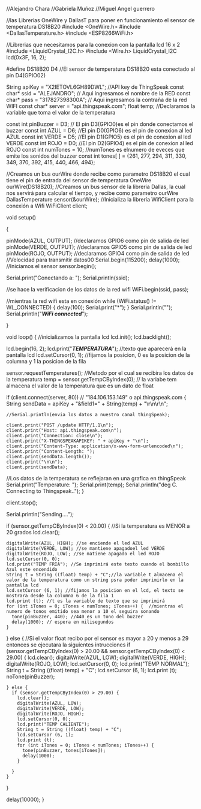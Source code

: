 //Alejandro Chara
//Gabriela Muñoz
//Miguel Angel guerrero

//las Librerias OneWire y DallasT para poner en funcionamiento el sensor de temperatura DS18B20
#include <OneWire.h>
#include <DallasTemperature.h>
#include <ESP8266WiFi.h>

//Librerias que necesitamos para la conexion con la pantalla lcd 16 x 2
#include <LiquidCrystal_I2C.h>
#include <Wire.h>
LiquidCrystal_I2C lcd(0x3F, 16, 2);

#define DS18B20 D4          //El sensor de temperatura DS18B20 esta conectado al pin D4(GPIO02)


String apiKey = "X2IETOVL6GH89DWL";     //API key de ThingSpeak
const char* ssid =  "ALEJANDRO";        // Aqui ingresamos el nombre de la RED
const char* pass =  "317827398300A";        // Aqui ingresamos la contraña de la red WIFI
const char* server = "api.thingspeak.com";
float temp;  //Declaramos la variable que toma el valor de la temperatura

const int pinBuzzer = D3;  //  El pin D3(GPIO0)es  el pin donde conectamos el buzzer
const int AZUL = D6;   //El pin D0(GPIO6) es el pin de conexion al led AZUL
const int VERDE = D5;  //El pin D1(GPIO5) es el pin de conexion al led VERDE
const int ROJO = D0;   //El pin D2(GPIO4) es el pin de conexion al led ROJO
const  int numTones = 10; //numTones es elnumero de eveces que emite los sonidos del buzzer
const int tones[ ] = {261, 277, 294, 311, 330, 349, 370, 392, 415, 440, 466, 494};

//Creamos un bus ourWire donde recibe como parametro DS18B20 el cual tiene el pin de entrada del sensor de temperatura
OneWire ourWire(DS18B20);
//Creamos un bus sensor de la libreria Dallas, la cual nos servirá para calcular el tiempo,  y recibe como parametro ourWire
DallasTemperature sensor(&ourWire);
//Inicializa la librería WifiClient para la conexión a Wifi
WiFiClient client;

void setup()

{
 
  pinMode(AZUL, OUTPUT); //declaramos GPIO6 como pin de salida de led
  pinMode(VERDE, OUTPUT); //declaramos GPIO5 como pin de salida de led
  pinMode(ROJO, OUTPUT); //declaramos GPIO4 como pin de salida de led
  //Velocidad para transmitir datos00
  Serial.begin(115200);
  delay(1000);
  //Iniciamos el sensor
  sensor.begin();

  Serial.print("Conectando a: ");
  Serial.println(ssid);


//se hace la verificacion de los datos de la red wifi
  WiFi.begin(ssid, pass);

//mientras la red wifi esta en conexión 
  while (WiFi.status() != WL_CONNECTED)
  {
    delay(100);
    Serial.print("*");
  }
  Serial.println("");
  Serial.println("***WiFi connected***");


}

void loop()
{
  //inicializamos la pantalla lcd
  lcd.init();
  lcd.backlight();

  lcd.begin(16, 2);
  lcd.print("___TEMPERATURA___"); //texto que aparecerá en la pantalla lcd
  lcd.setCursor(0, 1);   //fijamos la posicion, 0 es la posicion de la columna y 1 la posicion de la fila

  sensor.requestTemperatures(); //Metodo por el cual se recibira los datos de la temperatura
  temp = sensor.getTempCByIndex(0); // la variabe tem almacena el valor de la temperatura que es un dato de float

  if (client.connect(server, 80))  //   "184.106.153.149" o api.thingspeak.com
  {
    String sendData = apiKey + "&field1=" + String(temp) + "\r\n\r\n";

    //Serial.println(envia los datos a nuestro canal thingSpeak);

    client.print("POST /update HTTP/1.1\n");
    client.print("Host: api.thingspeak.com\n");
    client.print("Connection: close\n");
    client.print("X-THINGSPEAKAPIKEY: " + apiKey + "\n");
    client.print("Content-Type: application/x-www-form-urlencoded\n");
    client.print("Content-Length: ");
    client.print(sendData.length());
    client.print("\n\n");
    client.print(sendData);
//Los datos de la temperatura se reflejaran en una grafica en thingSpeak
    Serial.print("Temperature: ");
    Serial.print(temp);
    Serial.println("deg C. Connecting to Thingspeak..");
  }

  client.stop();

  Serial.println("Sending....");

  if (sensor.getTempCByIndex(0) < 20.00) { //Si la temperatura es MENOR a 20 grados
    lcd.clear();

    digitalWrite(AZUL, HIGH); //se enciende el led AZUL
    digitalWrite(VERDE, LOW); //se mantiene apagadoel led VERDE
    digitalWrite(ROJO, LOW); //se matiene apagado el led ROJO
    lcd.setCursor(0, 0);
    lcd.print("TEMP FRIA"); //Se imprimirá este texto cuando el bombillo Azul este encendido
    String t = String ((float) temp) + "C";//la variable t almacena el valor de la temperatura como un string psra poder imprimirlo en la pantalla lcd
    lcd.setCursor (6, 1); //fijamos la posicion en el lcd, el texto se mostrara desde la columna 6 de la fila 1
    lcd.print (t); //t es la variable de texto que se imprimirá
    for (int iTones = 0; iTones < numTones; iTones++) {  //mientras el numero de tonos emitido sea menor a 10 el seguira sonando
      tone(pinBuzzer, 440); //440 es un tono del buzzer
      delay(1000); // espera en milisegundos
    }

  } else {
    //Si el valor float recibo por el sensor es mayor a 20 y menos a 29 entonces se ejecutara la siguientes intrucciones
    if (sensor.getTempCByIndex(0) > 20.00 && sensor.getTempCByIndex(0) < 29.00) {
      lcd.clear();
      digitalWrite(AZUL, LOW);
      digitalWrite(VERDE, HIGH);
      digitalWrite(ROJO, LOW);
      lcd.setCursor(0, 0);
      lcd.print("TEMP NORMAL");
      String t = String ((float) temp) + "C";
      lcd.setCursor (6, 1);
      lcd.print (t);
      noTone(pinBuzzer);

    } else {
      if (sensor.getTempCByIndex(0) > 29.00) {
        lcd.clear();
        digitalWrite(AZUL, LOW);
        digitalWrite(VERDE, LOW);
        digitalWrite(ROJO, HIGH);
        lcd.setCursor(0, 0);
        lcd.print("TEMP CALIENTE");
        String t = String ((float) temp) + "C";
        lcd.setCursor (6, 1);
        lcd.print (t);
        for (int iTones = 0; iTones < numTones; iTones++) {
          tone(pinBuzzer, tones[iTones]);
          delay(1000);
        }

      }
    }
  }

  delay(10000);
}
